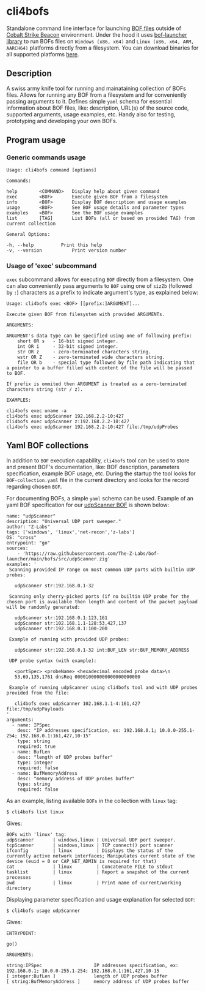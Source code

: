 # cli4bofs 

Standalone command line interface for launching [BOF files](https://hstechdocs.helpsystems.com/manuals/cobaltstrike/current/userguide/content/topics/beacon-object-files_main.htm) outside of [Cobalt Strike Beacon](https://hstechdocs.helpsystems.com/manuals/cobaltstrike/current/userguide/content/topics/welcome_main.htm) environment. Under the hood it uses [bof-launcher library](https://github.com/The-Z-Labs/bof-launcher) to run BOFs files on `Windows (x86, x64)` and `Linux (x86, x64, ARM, AARCH64)` platforms directly from a filesystem. You can download binaries for all supported platforms [here](https://github.com/The-Z-Labs/cli4bofs/releases).

## Description

A swiss army knife tool for running and mainataining collection of BOFs files. Allows for running any BOF from a filesystem and for conveniently passing arguments to it. Defines simple `yaml` schema for essential information about BOF files, like: description, URL(s) of the source code, supported arguments, usage examples, etc. Handy also for testing, prototyping and developing your own BOFs.

## Program usage

### Generic commands usage

```
Usage: cli4bofs command [options]

Commands:

help     	<COMMAND>	Display help about given command
exec     	<BOF>		Execute given BOF from a filesystem
info     	<BOF>		Display BOF description and usage examples
usage    	<BOF>		See BOF usage details and parameter types
examples 	<BOF>		See the BOF usage examples
list     	[TAG]		List BOFs (all or based on provided TAG) from current collection

General Options:

-h, --help			Print this help
-v, --version			Print version number
```

### Usage of 'exec' subcommand

`exec` subcommand allows for executing `BOF` directly from a filesystem. One can also conveniently pass arguments to `BOF` using one of `sizZb` (followed by `:`) characters as a prefix to indicate argument's type, as explained below:

```
Usage: cli4bofs exec <BOF> [[prefix:]ARGUMENT]...

Execute given BOF from filesystem with provided ARGUMENTs.

ARGUMENTS:

ARGUMENT's data type can be specified using one of following prefix:
	short OR s	 - 16-bit signed integer.
	int OR i	 - 32-bit signed integer.
	str OR z	 - zero-terminated characters string.
	wstr OR Z	 - zero-terminated wide characters string.
	file OR b	 - special type followed by file path indicating that a pointer to a buffer filled with content of the file will be passed to BOF.

If prefix is ommited then ARGUMENT is treated as a zero-terminated characters string (str / z).

EXAMPLES:

cli4bofs exec uname -a
cli4bofs exec udpScanner 192.168.2.2-10:427
cli4bofs exec udpScanner z:192.168.2.2-10:427
cli4bofs exec udpScanner 192.168.2.2-10:427 file:/tmp/udpProbes
```


## Yaml BOF collections

In addition to `BOF` execution capability, `cli4bofs` tool can be used to store and present BOF's documentation, like: BOF description, parameters specification, example BOF usage, etc. During the startup the tool looks for `BOF-collection.yaml` file in the current directory and looks for the record regarding chosen `BOF`.

For documenting BOFs, a simple `yaml` schema can be used. Example of an yaml BOF specification for our [udpScanner BOF](https://github.com/The-Z-Labs/bof-launcher/blob/main/bofs/src/udpScanner.zig) is shown below:

```
name: "udpScanner"
description: "Universal UDP port sweeper."
author: "Z-Labs"
tags: ['windows', 'linux','net-recon','z-labs']
OS: "cross"
entrypoint: "go"
sources:
    - 'https://raw.githubusercontent.com/The-Z-Labs/bof-launcher/main/bofs/src/udpScanner.zig'
examples: '
 Scanning provided IP range on most common UDP ports with builtin UDP probes:

   udpScanner str:192.168.0.1-32

 Scanning only cherry-picked ports (if no builtin UDP probe for the chosen port is available then length and content of the packet payload will be randomly generated:

   udpScanner str:192.168.0.1:123,161
   udpScanner str:102.168.1.1-128:53,427,137
   udpScanner str:192.168.0.1:100-200

 Example of running with provided UDP probes:

   udpScanner str:192.168.0.1-32 int:BUF_LEN str:BUF_MEMORY_ADDRESS

 UDP probe syntax (with example):

   <portSpec> <probeName> <hexadecimal encoded probe data>\n
   53,69,135,1761 dnsReq 000010000000000000000000

 Example of running udpScanner using cli4bofs tool and with UDP probes provided from the file:

   cli4bofs exec udpScanner 102.168.1.1-4:161,427 file:/tmp/udpPayloads
'
arguments:
  - name: IPSpec
    desc: "IP addresses specification, ex: 192.168.0.1; 10.0.0-255.1-254; 192.168.0.1:161,427,10-15"
    type: string
    required: true
  - name: BufLen
    desc: "length of UDP probes buffer"
    type: integer
    required: false
  - name: BufMemoryAddress
    desc: "memory address of UDP probes buffer"
    type: string
    required: false
```

As an example, listing available `BOFs` in the collection with `linux` tag:

    $ cli4bofs list linux

Gives:

```
BOFs with 'linux' tag:
udpScanner       | windows,linux | Universal UDP port sweeper.
tcpScanner       | windows,linux | TCP connect() port scanner
ifconfig         | linux         | Displays the status of the currently active network interfaces; Manipulates current state of the device (euid = 0 or CAP_NET_ADMIN is required for that)
cat              | linux         | Concatenate FILE to stdout
tasklist         | linux         | Report a snapshot of the current processes
pwd              | linux         | Print name of current/working directory
```

Displaying parameter specification and usage explanation for selected `BOF`:

    $ cli4bofs usage udpScanner

Gives:

```
ENTRYPOINT:

go()

ARGUMENTS:

string:IPSpec                   IP addresses specification, ex: 192.168.0.1; 10.0.0-255.1-254; 192.168.0.1:161,427,10-15
[ integer:BufLen ]              length of UDP probes buffer
[ string:BufMemoryAddress ]     memory address of UDP probes buffer
```
